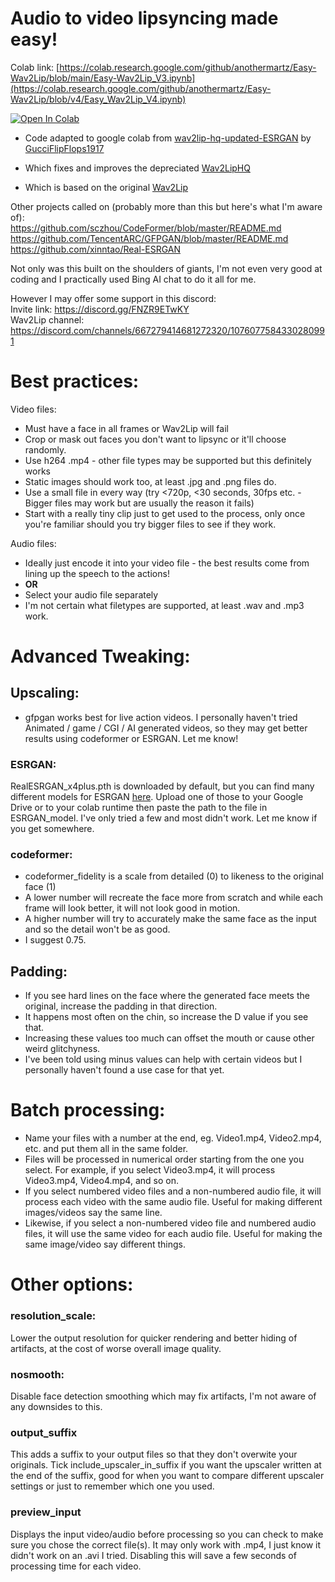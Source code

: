 # Audio to video lipsyncing made easy!

Colab link: [https://colab.research.google.com/github/anothermartz/Easy-Wav2Lip/blob/main/Easy-Wav2Lip_V3.ipynb](https://colab.research.google.com/github/anothermartz/Easy-Wav2Lip/blob/v4/Easy_Wav2Lip_V4.ipynb)

[![Open In Colab](https://colab.research.google.com/assets/colab-badge.svg)](https://colab.research.google.com/github/anothermartz/Easy-Wav2Lip/blob/v4/Easy_Wav2Lip_V4.ipynb)

* Code adapted to google colab from [wav2lip-hq-updated-ESRGAN](https://github.com/GucciFlipFlops1917/wav2lip-hq-updated-ESRGAN) by [GucciFlipFlops1917](https://github.com/GucciFlipFlops1917)

* Which fixes and improves the depreciated [Wav2LipHQ](https://github.com/Markfryazino/wav2lip-hq)

* Which is based on the original [Wav2Lip](https://github.com/Rudrabha/Wav2Lip)

Other projects called on (probably more than this but here's what I'm aware of):<br>
https://github.com/sczhou/CodeFormer/blob/master/README.md<br>
https://github.com/TencentARC/GFPGAN/blob/master/README.md<br>
https://github.com/xinntao/Real-ESRGAN<br>

Not only was this built on the shoulders of giants, I'm not even very good at coding and I practically used Bing AI chat to do it all for me.

However I may offer some support in this discord:<br>
Invite link: https://discord.gg/FNZR9ETwKY<br>
Wav2Lip channel: https://discord.com/channels/667279414681272320/1076077584330280991

# Best practices:
Video files:
* Must have a face in all frames or Wav2Lip will fail
* Crop or mask out faces you don't want to lipsync or it'll choose randomly.
* Use h264 .mp4 - other file types may be supported but this definitely works
* Static images should work too, at least .jpg and .png files do.
* Use a small file in every way (try <720p, <30 seconds, 30fps <b></b> etc. - Bigger files may work but are usually the reason it fails)
* Start with a really tiny clip just to get used to the process, only once you're familiar should you try bigger files to see if they work.

Audio files:
* Ideally just encode it into your video file - the best results come from lining up the speech to the actions!
* <b>OR</b>
* Select your audio file separately
* I'm not certain what filetypes are supported, at least .wav and .mp3 work.

# Advanced Tweaking:

## Upscaling:
* gfpgan works best for live action videos. I personally haven't tried Animated / game / CGI / AI generated videos, so they may get better results using codeformer or ESRGAN. Let me know!

### ESRGAN:
RealESRGAN_x4plus.pth is downloaded by default, but you can find many different models for ESRGAN [here](https://upscale.wiki/wiki/Model_Database).
Upload one of those to your Google Drive or to your colab runtime then paste the path to the file in ESRGAN_model. I've only tried a few and most didn't work. Let me know if you get somewhere.

### codeformer:
* codeformer_fidelity is a scale from detailed (0) to likeness to the original face (1)
* A lower number will recreate the face more from scratch and while each frame will look better, it will not look good in motion.
* A higher number will try to accurately make the same face as the input and so the detail won't be as good.
* I suggest 0.75.


## Padding:
* If you see hard lines on the face where the generated face meets the original, increase the padding in that direction.
* It happens most often on the chin, so increase the D value if you see that.
* Increasing these values too much can offset the mouth or cause other weird glitchyness.
* I've been told using minus values can help with certain videos but I personally haven't found a use case for that yet.

# Batch processing:
* Name your files with a number at the end, eg. Video1.mp4, Video2.mp4, etc. and put them all in the same folder.
* Files will be processed in numerical order starting from the one you select. For example, if you select Video3.mp4, it will process Video3.mp4, Video4.mp4, and so on.
* If you select numbered video files and a non-numbered audio file, it will process each video with the same audio file. Useful for making different images/videos say the same line.
* Likewise, if you select a non-numbered video file and numbered audio files, it will use the same video for each audio file. Useful for making the same image/video say different things.

# Other options:

### resolution_scale:
Lower the output resolution for quicker rendering and better hiding of artifacts, at the cost of worse overall image quality.

### nosmooth:
Disable face detection smoothing which may fix artifacts, I'm not aware of any downsides to this.

### output_suffix
This adds a suffix to your output files so that they don't overwite your originals. Tick include_upscaler_in_suffix if you want the upscaler written at the end of the suffix, good for when you want to compare different upscaler settings or just to remember which one you used.

### preview_input
Displays the input video/audio before processing so you can check to make sure you chose the correct file(s). It may only work with .mp4, I just know it didn't work on an .avi I tried.
Disabling this will save a few seconds of processing time for each video.
